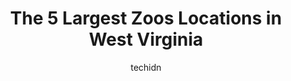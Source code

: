 ---
layout: ampstory
image: https://i0.wp.com/paketmu.com/wp-content/uploads/2023/06/west-virginia-state-wildlife-center-0-in-west-virginia-1686371405.jpeg?resize=640,853
author: techidn
featured: false
description: Explore the diverse Zoo scene in West Virginia, home to an incredible selection of 5 establishments catering to every taste. Whether youre in search of iconic favorites or undiscovered trea
title: The 5 Largest Zoos Locations in West Virginia
cover:
   title: The 5 Largest Zoos Locations in West Virginia
   subtitle: RICKPATE
   background: https://paketmu.com/wp-content/uploads/2023/06/west-virginia-state-wildlife-center-0-in-west-virginia-1686371405.jpeg

pages: 
 - layout: thirds
   top: <h1>#1 Hovatters Wildlife Zoo</h1>
   bottom: "<p>We all had a wonderful time. All the kids loved being able to feed all the animals. Buy the pack deal on food. You get alot and the kids love every minute. There is a gre</p>"
   background: https://paketmu.com/wp-content/uploads/2023/06/west-virginia-state-wildlife-center-1-in-west-virginia-1686371406.jpeg
   backgroundblur: true
 - layout: thirds
   top: <h1>#2 Oglebay Good Zoo</h1>
   bottom: "<p>After reading the many negative reviews, it left us very apprehensive about our visit. We called ahead and spoke to Shauna, who was very accommodating in getting us set u</p>"
   background: https://paketmu.com/wp-content/uploads/2023/06/west-virginia-state-wildlife-center-2-in-west-virginia-1686371408.jpeg
   cta:
      link: https://paketmu.com/the-5-largest-zoos-locations-in-west-virginia/
      text: The 5 Largest Zoos Locations in West Virginia
 - layout: thirds
   top: <h1>#3 West Virginia State Wildlife Center</h1>
   bottom: "<p>Very affordable pricing for tickets! The staff was very friendly and inviting. They had delicious food and a great gift shop! We went in Mid April and some animals werenâ</p>"
   background: https://paketmu.com/wp-content/uploads/2023/06/west-virginia-state-wildlife-center-3-in-west-virginia-1686371408.jpeg
   cta:
      link: https://paketmu.com/the-5-largest-zoos-locations-in-west-virginia/
      text: The 5 Largest Zoos Locations in West Virginia
 - layout: thirds
   top: <h1>#4 Natrium Wildlife Management Area</h1>
   bottom: "<p>Energy Hwy, New Martinsville, WV 26155, United States</p>"
   background: https://images.unsplash.com/photo-1524169358666-79f22534bc6e?ixlib=rb-4.0.3&ixid=MnwxMjA3fDB8MHxwaG90by1wYWdlfHx8fGVufDB8fHx8&auto=format&fit=crop&w=640&h=853&q=80
   cta:
      link: https://paketmu.com/the-5-largest-zoos-locations-in-west-virginia/
      text: The 5 Largest Zoos Locations in West Virginia
 - layout: thirds
   top: <h1>#5 Rucker Mountain</h1>
   bottom: "<p>530 Rucker St, Madison, WV 25130, United States</p>"
   background: https://images.unsplash.com/photo-1574169208507-84376144848b?ixlib=rb-4.0.3&ixid=MnwxMjA3fDB8MHxwaG90by1wYWdlfHx8fGVufDB8fHx8&auto=format&fit=crop&w=640&h=853&q=80
   cta:
      link: https://paketmu.com/the-5-largest-zoos-locations-in-west-virginia/
      text: The 5 Largest Zoos Locations in West Virginia

 - layout: thirds
   middle: Continue reading...
   background: https://images.unsplash.com/photo-1496096265110-f83ad7f96608?ixlib=rb-4.0.3&ixid=MnwxMjA3fDB8MHxwaG90by1wYWdlfHx8fGVufDB8fHx8&auto=format&fit=crop&w=640&h=853&q=80
   cta:
      link: https://paketmu.com/the-5-largest-zoos-locations-in-west-virginia/
      text: The 5 Largest Zoos Locations in West Virginia
      
---